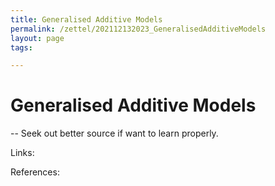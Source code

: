```yaml
---
title: Generalised Additive Models
permalink: /zettel/202112132023_GeneralisedAdditiveModels
layout: page
tags: 

---
```

# Generalised Additive Models

-- Seek out better source if want to learn properly.

Links: 

References:

